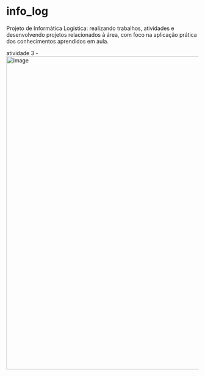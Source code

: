 # info_log
Projeto de Informática Logística: realizando trabalhos, atividades e desenvolvendo projetos relacionados à área, com foco na aplicação prática dos conhecimentos aprendidos em aula.

atividade 3 - 
<img width="1471" height="818" alt="image" src="https://github.com/user-attachments/assets/45204f79-3b30-4e7d-b464-4eb83760a006" />
